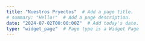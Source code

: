 ```yaml
---
title: "Nuestros Pryectos"  # Add a page title.
# summary: "Hello!"  # Add a page description.
date: "2024-07-02T00:00:00Z"  # Add today's date.
type: "widget_page"  # Page type is a Widget Page
---
```

